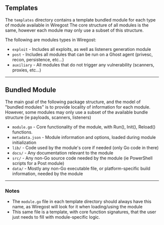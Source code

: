 ## Templates

The `templates` directory contains a template bundled module for each type of module available in Wiregost
The core structure of all modules is the same, however each module may only use a subset of this structure.

The following are modules types in Wiregost:

* `exploit`         - Includes all exploits, as well as listeners generation module
* `post`            - Includes all modules that can be run on a Ghost agent (privesc, recon, persistence, etc...)
* `auxiliary`       - All modules that do not trigger any vulnerability (scanners, proxies, etc...)

----
## Bundled Module

The main goal of the following package structure, and the model of "bundled modules"
is to provide locality of information for each module. However, some modules may only use
a subset of the available bundle structure (ie payloads, scanners, listeners)

* `module.go`           - Core functionality of the module, with Run(), Init(), Reload() functions.
* `metadata.json`       - Module information and options, loaded during module initialization
* `lib/`                - Code used by the module's core if needed (only Go code in there)
* `docs/`               - Any documentation relevant to the module
* `src/`                - Any non-Go source code needed by the module (ie PowerShell scripts for a Post module)
* `data/`               - Mostly any non-Go executable file, or platform-specific build information, needed by the module

----
### Notes

* The `module.go` file in each template directory should always have this name, as Wiregost will look for it when loading/using the module
* This same file is a template, with core function signatures, that the user just needs to fill with module-specific logic.
